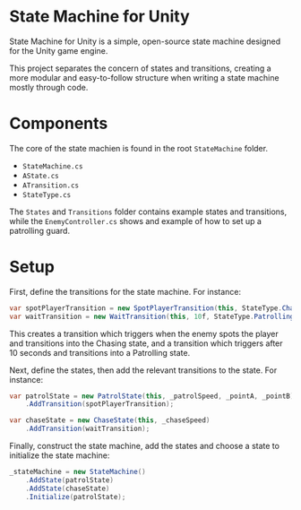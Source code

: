 # State Machine for Unity
State Machine for Unity is a simple, open-source state machine designed for the Unity game engine. 

This project separates the concern of states and  transitions, creating a more modular and easy-to-follow structure when writing a state machine mostly through code.

# Components
The core of the state machien is found in the root `StateMachine` folder.

- `StateMachine.cs`
- `AState.cs`
- `ATransition.cs`
- `StateType.cs`

The `States` and `Transitions` folder contains example states and transitions, while the `EnemyController.cs` shows and example of how to set up a patrolling guard.

# Setup
First, define the transitions for the state machine. For instance:

```cs
var spotPlayerTransition = new SpotPlayerTransition(this, StateType.Chasing);
var waitTransition = new WaitTransition(this, 10f, StateType.Patrolling);
```

This creates a transition which triggers when the enemy spots the player and transitions into the Chasing state, and a transition which triggers after 10 seconds and transitions into a Patrolling state.

Next, define the states, then add the relevant transitions to the state. For instance:

```cs
var patrolState = new PatrolState(this, _patrolSpeed, _pointA, _pointB)
    .AddTransition(spotPlayerTransition);

var chaseState = new ChaseState(this, _chaseSpeed)
    .AddTransition(waitTransition);
```

Finally, construct the state machine, add the states and choose a state to initialize the state machine:

```cs
_stateMachine = new StateMachine()
    .AddState(patrolState)
    .AddState(chaseState)
    .Initialize(patrolState);
```
